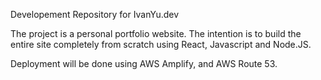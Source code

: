 Developement Repository for IvanYu.dev

The project is a personal portfolio website. The intention is to build the entire site completely from scratch using React, Javascript and Node.JS.

Deployment will be done using AWS Amplify, and AWS Route 53.
